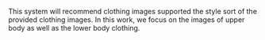 This system will recommend clothing images supported the style sort of the provided clothing images. In this work, we focus on the images of upper body as well as the lower body clothing.
